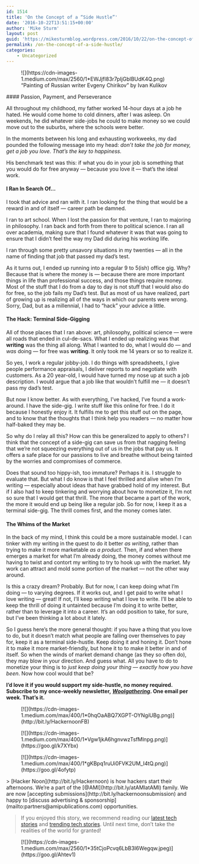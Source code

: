 ```yaml
---
id: 1514
title: 'On the Concept of a “Side Hustle”'
date: '2016-10-22T13:51:15+00:00'
author: 'Mike Sturm'
layout: post
guid: 'https://mikesturmblog.wordpress.com/2016/10/22/on-the-concept-of-a-side-hustle/'
permalink: /on-the-concept-of-a-side-hustle/
categories:
    - Uncategorized
---
```


<figure class="wp-caption">![](https://cdn-images-1.medium.com/max/2560/1*EWJjfI83r7pIjGblBUdK4Q.png)<figcaption class="wp-caption-text">“Painting of Russian writer Evgeny Chirikov” by Ivan Kulikov</figcaption></figure>#### Passion, Payment, and Perseverance

All throughout my childhood, my father worked 14-hour days at a job he hated. He would come home to cold dinners, after I was asleep. On weekends, he did whatever side-jobs he could to make money so we could move out to the suburbs, where the schools were better.

In the moments between his long and exhausting workweeks, my dad pounded the following message into my head: *don’t take the job for money, get a job you love. That’s the key to happiness.*

His benchmark test was this: if what you do in your job is something that you would do for free anyway — because you love it — that’s the ideal work.

#### I Ran In Search Of…

I took that advice and ran with it. I ran looking for the thing that would be a reward in and of itself — career path be damned.

I ran to art school. When I lost the passion for that venture, I ran to majoring in philosophy. I ran back and forth from there to political science. I ran all over academia, making sure that I found whatever it was that was going to ensure that I didn’t feel the way my Dad did during his working life.

I ran through some pretty unsavory situations in my twenties — all in the name of finding that job that passed my dad’s test.

As it turns out, I ended up running into a regular 9 to 5(ish) office gig. Why? Because that is where the money is — because there are more important things in life than professional success, and those things require money. Most of the stuff that I do from a day to day is not stuff that I would also do for free, so the job fails my Dad’s test. But as most of us have realized, part of growing up is realizing all of the ways in which our parents were wrong. Sorry, Dad, but as a millennial, I had to “hack” your advice a little.

#### The Hack: Terminal Side-Gigging

All of those places that I ran above: art, philosophy, political science — were all roads that ended in cul-de-sacs. What I ended up realizing was that **writing** was the thing all along. What I wanted to do, what I would do — and *was* doing — for free was **writing**. It only took me 14 years or so to realize it.

So yes, I work a regular jobby-job. I do things with spreadsheets, I give people performance appraisals, I deliver reports to and negotiate with customers. As a 20 year-old, I would have turned my nose up at such a job description. I would argue that a job like that wouldn’t fulfill me — it doesn’t pass my dad’s test.

But now I know better. As with everything, I’ve hacked, I’ve found a work-around. I have the side-gig. I write stuff like this online for free. I do it because I honestly enjoy it. It fulfills me to get this stuff out on the page, and to know that the thoughts that I think help you readers — no matter how half-baked they may be.

So why do I relay all this? How can this be generalized to apply to others? I think that the concept of a side-gig can save us from that nagging feeling that we’re not squeezing everything out of us in the jobs that pay us. It offers a safe place for our passions to live and breathe without being tainted by the worries and compromises of commerce.

Does that sound too hippy-ish, too immature? Perhaps it is. I struggle to evaluate that. But what I do know is that I feel thrilled and alive when I’m writing — especially about ideas that have grabbed hold of my interest. But if I also had to keep tinkering and worrying about how to monetize it, I’m not so sure that I would get that thrill. The more that became a part of the work, the more it would end up being like a regular job. So for now, I keep it as a terminal side-gig. The thrill comes first, and the money comes later.

#### The Whims of the Market

In the back of my mind, I think this could be a more sustainable model. I can tinker with my writing in the quest to do it better *as writing*, rather than trying to make it more marketable *as a product*. Then, if and when there emerges a market for what I’m already doing, the money comes without me having to twist and contort my writing to try to hook up with the market. My work can attract and mold some portion of the market — not the other way around.

Is this a crazy dream? Probably. But for now, I can keep doing what I’m doing — to varying degrees. If it works out, and I get paid to write what I love writing — great! If not, I’ll keep writing what I love to write. I’ll be able to keep the thrill of doing it untainted because I’m doing it to write better, rather than to leverage it into a career. It’s an odd position to take, for sure, but I’ve been thinking a lot about it lately.

So I guess here’s the more general thought: if you have a thing that you love to do, but it doesn’t match what people are falling over themselves to pay for, keep it as a terminal side-hustle. Keep doing it and honing it. Don’t hone it to make it more market-friendly, but hone it to to make it better in and of itself. So when the winds of market demand change (as they so often do), they may blow in your direction. And guess what. All you have to do to monetize your thing is to *just keep doing your thing — exactly how you have been*. Now how cool would that be?

**I’d love it if you would support my side-hustle, no money required. Subscribe to my once-weekly newsletter,** [***Woolgathering***](http://tinyletter.com/mike_sturm)**. One email per week. That’s it.**

<figure>[![](https://cdn-images-1.medium.com/max/400/1*0hqOaABQ7XGPT-OYNgiUBg.png)](http://bit.ly/HackernoonFB)</figure><figure>[![](https://cdn-images-1.medium.com/max/400/1*Vgw1jkA6hgnvwzTsfMlnpg.png)](https://goo.gl/k7XYbx)</figure><figure>[![](https://cdn-images-1.medium.com/max/400/1*gKBpq1ruUi0FVK2UM_I4tQ.png)](https://goo.gl/4ofytp)</figure>> [Hacker Noon](http://bit.ly/Hackernoon) is how hackers start their afternoons. We’re a part of the [@AMI](http://bit.ly/atAMIatAMI) family. We are now [accepting submissions](http://bit.ly/hackernoonsubmission) and happy to [discuss advertising &amp; sponsorship](mailto:partners@amipublications.com) opportunities.

> If you enjoyed this story, we recommend reading our [latest tech stories](http://bit.ly/hackernoonlatestt) and [trending tech stories](https://hackernoon.com/trending). Until next time, don’t take the realities of the world for granted!

<figure>[![](https://cdn-images-1.medium.com/max/2560/1*35tCjoPcvq6LbB3I6Wegqw.jpeg)](https://goo.gl/Ahtev1)</figure>